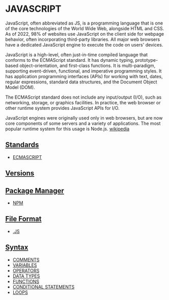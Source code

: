 # JAVASCRIPT

JavaScript, often abbreviated as JS, is a programming language that is one of the core technologies of the World Wide Web, alongside HTML and CSS. As of 2022, 98% of websites use JavaScript on the client side for webpage behavior, often incorporating third-party libraries. All major web browsers have a dedicated JavaScript engine to execute the code on users' devices.

JavaScript is a high-level, often just-in-time compiled language that conforms to the ECMAScript standard. It has dynamic typing, prototype-based object-orientation, and first-class functions. It is multi-paradigm, supporting event-driven, functional, and imperative programming styles. It has application programming interfaces (APIs) for working with text, dates, regular expressions, standard data structures, and the Document Object Model (DOM).

The ECMAScript standard does not include any input/output (I/O), such as networking, storage, or graphics facilities. In practice, the web browser or other runtime system provides JavaScript APIs for I/O.

JavaScript engines were originally used only in web browsers, but are now core components of some servers and a variety of applications. The most popular runtime system for this usage is Node.js. [wikipedia](https://en.wikipedia.org/wiki/JavaScript)

<!-- ## How to get started -->

<!-- - [ESMODULES]() -->
<!-- - [COMMONJS]() -->

## [Standards](../../../../../KEYWORDS/Standards.md)

- [ECMASCRIPT](../../../../../LEVEL-6/SCIENCE/COMPUTER-SCIENCE/PROGRAMMING/PROGRAMMING-LANGUAGES/JAVASCRIPT/ECMASCRIPT.md)

<!-- - [E4X]() -->

<!-- ### File Format -->

<!-- - [JSON]() -->

<!-- ## web development techniques -->

<!-- - [AJAX]() -->

<!-- ## Package Manager -->
<!-- - [YARN]() -->
<!-- - [BOWERJS]()	 -->

## [Versions](../../../../../KEYWORDS/Versions.md)

<!-- - [ES5]() -->
<!-- - [ES6]() -->
<!-- - [ES7]() -->
<!-- - [ES2019]() -->
<!-- - [ES2020]() -->

<!-- ## Superset -->
<!-- - [TYPESCRIPT]() -->

<!-- # TYPESCRIPT -->

<!-- ## [Syntax](../../../../../KEYWORDS/Syntax.md) -->

<!-- - [PROPERTIES]() -->
<!-- - [METHODS]() -->

<!-- ## Resources -->
<!-- https://www.typescriptlang.org/ -->
<!-- https://en.wikipedia.org/wiki/TypeScript -->
<!-- https://www.w3schools.com/typescript/ -->
<!-- https://www.codecademy.com/learn/learn-typescript -->

<!-- ## Compiler -->

<!-- ## Libraries -->

<!-- - [JQUERY]() -->
<!-- - [D3JS]() -->

<!-- ## Frameworks -->

<!-- ### Frontend -->

<!-- - [ASTRO]() -->

<!-- - [BACKBONE JS]() -->

<!-- - [VUE]() -->

<!-- #### Versions -->
<!-- - [VUE 2]() -->
<!-- - [VUE 3]() -->
<!-- #### Framework -->
<!-- - [NUXT]() -->
<!-- - [VUETIFY]() -->
<!-- #### State Management -->
<!-- - [VUEX]() -->
<!-- - [PINIA]() -->

<!-- - [PHASER JS]() -->

<!-- - [SVELTE]() -->

<!-- - [REACT]() -->

<!-- #### Framework -->
<!-- - [GATSBY]() -->
<!-- - [NEXT JS]() -->

<!-- - [STENCIL JS]() -->

<!-- - [SOLID JS]() -->

<!-- #### Framework -->
<!-- - [SOLID JS START]() -->

<!-- - [ANGULAR]() -->

<!-- #### UI Development -->

<!-- - [STORYBOOK JS]() -->

<!-- ## JavaScript Engine -->

<!-- - [V8ENGINE]() -->

<!-- ### environment -->

<!-- - [BUN]() -->
<!-- https://bun.sh/ -->

<!-- - [DENO]() -->
<!-- https://deno.land/ -->

<!-- - [NODE JS]() -->

<!-- https://www.youtube.com/playlist?list=PL4cUxeGkcC9gcy9lrvMJ75z9maRw4byYp -->

<!-- #### headless, Content Management Systems (CMS) -->

<!-- - [STRAPI CMS]() -->

## [Package Manager](../../../../../KEYWORDS/PackageManager.md)

- [NPM](../../../../../LEVEL-6/SCIENCE/COMPUTER-SCIENCE/PROGRAMMING/PROGRAMMING-LANGUAGES/JAVASCRIPT/NPM.md)

<!-- - [CREATE REACT APP]()  -->
<!-- create-react-app -->

<!-- ##### promise-based HTTP Client -->
<!-- - [AXIOS]() -->

<!-- ##### JavaScript Task Runner -->

<!-- - [GRUNT JS]() -->

<!-- https://www.youtube.com/playlist?list=PL4cUxeGkcC9j85fkVyCzCMJDfteLtrl_y -->

<!-- - [GULP JS]() -->

<!-- - [NPX]() -->
<!-- - [NVM]() -->

## [File Format](../../../../../KEYWORDS/File-Format.md)

- [.JS](../../../../../LEVEL-6/SCIENCE/COMPUTER-SCIENCE/PROGRAMMING/PROGRAMMING-LANGUAGES/JAVASCRIPT/JS.md)

## [Syntax](../../../../../KEYWORDS/Syntax.md)

- [COMMENTS](../../../../../LEVEL-6/SCIENCE/COMPUTER-SCIENCE/PROGRAMMING/PROGRAMMING-LANGUAGES/JAVASCRIPT/COMMENTS.md)
- [VARIABLES](../../../../../LEVEL-6/SCIENCE/COMPUTER-SCIENCE/PROGRAMMING/PROGRAMMING-LANGUAGES/JAVASCRIPT/VARIABLES.md)
- [OPERATORS](../../../../../LEVEL-6/SCIENCE/COMPUTER-SCIENCE/PROGRAMMING/PROGRAMMING-LANGUAGES/JAVASCRIPT/OPERATORS.md)
- [DATA TYPES](../../../../../LEVEL-6/SCIENCE/COMPUTER-SCIENCE/PROGRAMMING/PROGRAMMING-LANGUAGES/JAVASCRIPT/DATA-TYPES.md)
- [FUNCTIONS](../../../../../LEVEL-6/SCIENCE/COMPUTER-SCIENCE/PROGRAMMING/PROGRAMMING-LANGUAGES/JAVASCRIPT/FUNCTIONS.md)
- [CONDITIONAL STATEMENTS](../../../../../LEVEL-6/SCIENCE/COMPUTER-SCIENCE/PROGRAMMING/PROGRAMMING-LANGUAGES/JAVASCRIPT/CONDITIONAL-STATEMENTS.md)
- [LOOPS](../../../../../LEVEL-6/SCIENCE/COMPUTER-SCIENCE/PROGRAMMING/PROGRAMMING-LANGUAGES/JAVASCRIPT/LOOPS.md)


<!-- ## Resources -->
<!-- https://www.w3schools.com/js/ -->
<!-- https://www.codecademy.com/catalog/language/javascript -->
<!-- https://developer.mozilla.org/en-US/docs/Web/JavaScript -->
<!-- https://code.visualstudio.com/docs/languages/javascript -->
